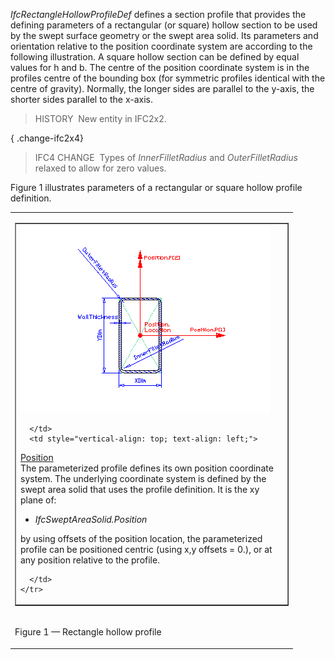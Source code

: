 ﻿_IfcRectangleHollowProfileDef_ defines a section profile that provides the defining parameters of a rectangular (or square) hollow section to be used by the swept surface geometry or the swept area solid. Its parameters and orientation relative to the position coordinate system are according to the following illustration. A square hollow section can be defined by equal values for h and b. The centre of the position coordinate system is in the profiles centre of the bounding box (for symmetric profiles identical with the centre of gravity). Normally, the longer sides are parallel to the y-axis, the shorter sides parallel to the x-axis.

> HISTORY&nbsp; New entity in IFC2x2.

{ .change-ifc2x4}
> IFC4 CHANGE&nbsp; Types of _InnerFilletRadius_ and _OuterFilletRadius_ relaxed to allow for zero values.

Figure 1 illustrates parameters of a rectangular or square hollow profile definition.

<table><tr><td>
<table style="text-align: left; width: 100%;" border="1" cellpadding="2" cellspacing="2">
  <tbody>
    <tr>
      <td style="vertical-align: top; text-align: left; width: 420px;">

<img src="../../../../../../figures/ifcrectanglehollowprofiledef.gif" alt="hollow rectange shape profile" border="0" height="300" width="400">

      </td>
      <td style="vertical-align: top; text-align: left;">

<p><u>Position</u><br>
The parameterized profile defines its own position coordinate system.
The underlying coordinate system is defined by the swept area solid
that uses the profile definition. It is the xy plane of:</p>
      <ul>
        <li style="font-style: italic;">IfcSweptAreaSolid.Position</li>
      </ul>
<p>by using offsets of the position location, the parameterized profile
can be positioned centric (using x,y offsets = 0.), or at any position
relative to the profile.</p>

      </td>
    </tr>
  </tbody>
</table>
</td></tr>
<tr><td><p class="figure">Figure 1 &mdash; Rectangle hollow profile</p></td></tr>
</table>
